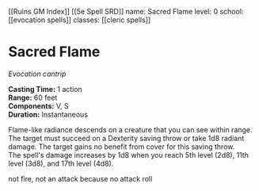 [[Ruins GM Index]]
[[5e Spell SRD]]
name: Sacred Flame
level: 0
school: [[evocation spells]]
classes: [[cleric spells]]

# Sacred Flame 
_Evocation cantrip_ 

**Casting Time:** 1 action    
**Range:** 60 feet    
**Components:** V, S    
**Duration:** Instantaneous 

Flame-like radiance descends on a creature that you can see within range. The target must succeed on a Dexterity saving throw or take 1d8 radiant damage. The target gains no benefit from cover for this saving throw.    
The spell's damage increases by 1d8 when you reach 5th level (2d8), 11th level (3d8), and 17th level (4d8). 

not fire, not an attack because no attack roll